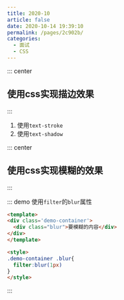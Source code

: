 ```yaml
---
title: 2020-10
article: false
date: 2020-10-14 19:39:10
permalink: /pages/2c902b/
categories:
  - 面试
  - CSS
---
```



::: center

## 使用css实现描边效果

:::

1. 使用`text-stroke`
2. 使用`text-shadow`

::: center

## 使用css实现模糊的效果

:::

::: demo 使用`filter`的`blur`属性

```html
<template>
<div class='demo-container'>
  <div class="blur">要模糊的内容</div>
</div>
</template>

<style>
.demo-container .blur{
  filter:blur(1px)
}
</style>
```

:::
